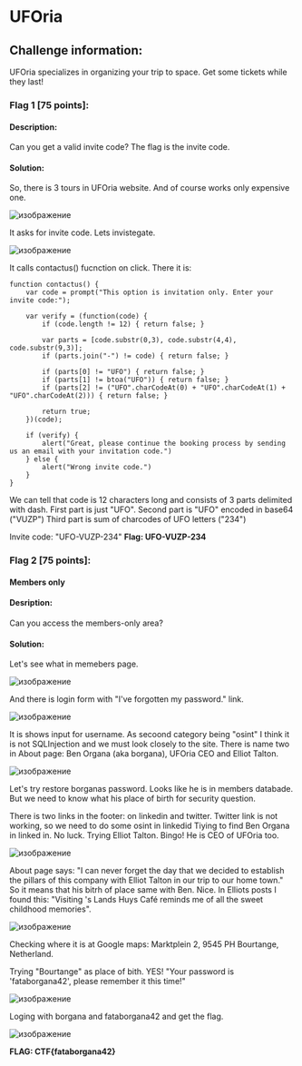 # UFOria

## Challenge information:
  UFOria specializes in organizing your trip to space. Get some tickets while they last!

### Flag 1 [75 points]:
####   Description:
  Can you get a valid invite code? The flag is the invite code.

####   Solution:
  So, there is 3 tours in UFOria website. And of course works only expensive one.
  
  ![изображение](https://user-images.githubusercontent.com/17177071/127030515-c1105caf-4206-49b1-a9fa-6a63aaa59560.png)

  
  
  It asks for invite code. Lets invistegate.
  
  ![изображение](https://user-images.githubusercontent.com/17177071/127030550-4f3c8d01-33aa-45f2-a4eb-3beb63a000dd.png)
  
  It calls contactus() fucnction on click. There it is:
  ```
  function contactus() {
      var code = prompt("This option is invitation only. Enter your invite code:");

      var verify = (function(code) {
          if (code.length != 12) { return false; }

          var parts = [code.substr(0,3), code.substr(4,4), code.substr(9,3)];
          if (parts.join("-") != code) { return false; }

          if (parts[0] != "UFO") { return false; }
          if (parts[1] != btoa("UFO")) { return false; }
          if (parts[2] != ("UFO".charCodeAt(0) + "UFO".charCodeAt(1) + "UFO".charCodeAt(2))) { return false; }

          return true;
      })(code);

      if (verify) {
          alert("Great, please continue the booking process by sending us an email with your invitation code.")        
      } else {
          alert("Wrong invite code.")
      }
  }
  ```
  We can tell that code is 12 characters long and consists of 3 parts delimited with dash. First part is just "UFO". 
  Second part is "UFO" encoded in base64 ("VUZP")
  Third part is sum of charcodes of UFO letters ("234")

  Invite code: "UFO-VUZP-234"
  **Flag: UFO-VUZP-234**

### Flag 2 [75 points]: 
####   Members only

####   Desription:
  Can you access the members-only area?

####   Solution:
  Let's see what in memebers page. 
  
  ![изображение](https://user-images.githubusercontent.com/17177071/127030670-cbc976b3-b0e4-4199-8576-9aa63d867acb.png)

  
  And there is login form with "I've forgotten my password." link.
  
  ![изображение](https://user-images.githubusercontent.com/17177071/127030722-7b6fcc70-0e61-4292-8dae-35fc0cc347d3.png)
  
  It is shows input for username.
  As secoond category being "osint" I think it is not SQLInjection and we must look closely to the site.
  There is name two in About page: Ben Organa (aka borgana), UFOria CEO and Elliot Talton. 
  
  ![изображение](https://user-images.githubusercontent.com/17177071/127030813-cca4b536-00fa-4b08-bdcd-1e4448413d83.png)
  
  Let's try restore borganas password. 
  Looks like he is in members databade. But we need to know what his place of birth for security question.

  There is two links in the footer: on linkedin and twitter. Twitter link is not working, so we need to do some osint in linkedid
  Tiying to find Ben Organa in linked in. No luck. Trying Elliot Talton. Bingo! He is CEO of UFOria too. 
  
  ![изображение](https://user-images.githubusercontent.com/17177071/127031020-96aefe7f-2ad9-4642-b309-0956180d7ca9.png)
  
  About page says: "I can never forget the day that we decided to establish the pillars of this company with Elliot Talton in our trip to our home town."
  So it means that his bitrh of place same with Ben. Nice.
  In Elliots posts I found this: "Visiting 's Lands Huys Café reminds me of all the sweet childhood memories".
  
  ![изображение](https://user-images.githubusercontent.com/17177071/127031119-f77cfc56-2fd0-4bee-aaaa-4cabf7cc6997.png)
  
  Checking where it is at Google maps: Marktplein 2, 9545 PH Bourtange, Netherland. 

  Trying "Bourtange" as place of bith. YES! "Your password is 'fataborgana42', please remember it this time!"

![изображение](https://user-images.githubusercontent.com/17177071/127031221-17fa7273-0d64-48a1-ab09-dd657c041b27.png)

  Loging with borgana and fataborgana42 and get the flag.
  
  ![изображение](https://user-images.githubusercontent.com/17177071/127031285-b8e8101a-b4ae-4f57-b58b-0ee006f4d302.png)


  **FLAG: CTF{fataborgana42}**
